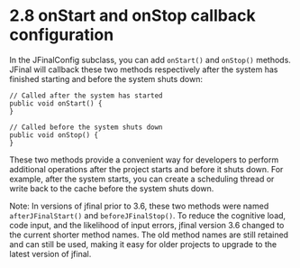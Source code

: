# 2.8 onStart and onStop callback configuration

In the JFinalConfig subclass, you can add `onStart()` and `onStop()` methods. JFinal will callback these two methods respectively after the system has finished starting and before the system shuts down:
```
// Called after the system has started
public void onStart() {
}
 
// Called before the system shuts down
public void onStop() {
}
```
These two methods provide a convenient way for developers to perform additional operations after the project starts and before it shuts down. For example, after the system starts, you can create a scheduling thread or write back to the cache before the system shuts down.

Note: In versions of jfinal prior to 3.6, these two methods were named `afterJFinalStart()` and `beforeJFinalStop()`. To reduce the cognitive load, code input, and the likelihood of input errors, jfinal version 3.6 changed to the current shorter method names. The old method names are still retained and can still be used, making it easy for older projects to upgrade to the latest version of jfinal.